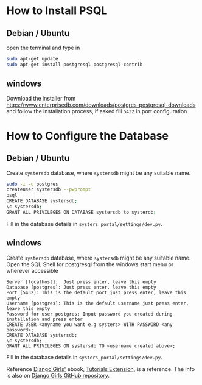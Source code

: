 # How to Install PSQL
## Debian / Ubuntu

open the terminal and type in
```bash
sudo apt-get update 
sudo apt-get install postgresql postgresql-contrib
```

## windows
Download the installer from 
    https://www.enterprisedb.com/downloads/postgres-postgresql-downloads
and follow the installation process, if asked fill `5432` in port configuration

# How to Configure the Database
## Debian / Ubuntu
Create `systersdb` database, where `systersdb` might be any suitable name.

```bash
sudo -i -u postgres
createuser systersdb --pwprompt
psql
CREATE DATABASE systersdb;
\c systersdb;
GRANT ALL PRIVILEGES ON DATABASE systersdb to systerdb;
```

Fill in the database details in `systers_portal/settings/dev.py`.

## windows
Create `systersdb` database, where `systersdb` might be any suitable name.
Open the SQL Shell for postgresql from the windows start menu or wherever accessible

```
Server [localhost]:  Just press enter, leave this empty
Database [postgres]: Just press enter, leave this empty
Port [5432]: This is the default port just press enter, leave this empty
Username [postgres]: This is the default username just press enter, leave this empty
Password for user postgres: Input password you created during installation and press enter
CREATE USER <anyname you want e.g systers> WITH PASSWORD <any password>;
CREATE DATABASE systersdb;
\c systersdb;
GRANT ALL PRIVILEGES ON systersdb TO <username created above>;
```

Fill in the database details in `systers_portal/settings/dev.py`.


Reference
[Django Girls'](http://djangogirls.org) ebook,
[Tutorials Extension](http://djangogirls.org/resources/), is a reference.
The info is also on [Django Girls GitHub repository](https://github.com/DjangoGirls/tutorial-extensions/blob/master/en/optional_postgresql_installation/README.md).


